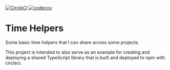 [![CircleCI](https://circleci.com/gh/ryanmccormick/super-duper-time-helper/tree/master.svg?style=svg)](https://circleci.com/gh/ryanmccormick/super-duper-time-helper/tree/master)
[![codecov](https://codecov.io/gh/ryanmccormick/super-duper-time-helper/branch/master/graph/badge.svg)](https://codecov.io/gh/ryanmccormick/super-duper-time-helper)
# Time Helpers

Some basic time helpers that I can share across some projects.

This project is intended to also serve as an example for creating and deploying
a shared TypeScript library that is built and deployed to npm with circleci.


